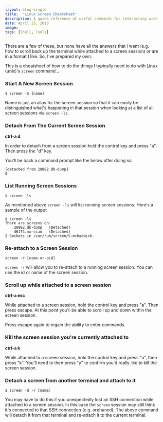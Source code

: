 ```yaml
---
layout: blog-single
title:  "Linux Screen Cheatsheet"
description: A quick reference of useful commands for interacting with the Linux screen utility,
date: April 25, 2018
image: 
tags: [Shell, Tools]
---
```


There are a few of these, but none have all the answers that I want (e.g. how to scroll back up the terminal while attached to a screen session) or are in a format I like. So, I've prepared my own.

This is a cheatsheet of how to do the things I typically need to do with Linux (unix)'s `screen` command...

<!-- excerpt_separator -->

### Start A New Screen Session

```
$ screen -S [name]
```

Name is just an alias for the screen session so that it can easily be distinguished what's happening in that session when looking at a list of all screen sessions via `screen -ls`.

### Detach From The Current Screen Session

**ctrl-a d**

In order to detach from a screen session hold the control key and press "a". Then press the "d" key.

You'll be back a command prompt like the below after doing so.

```
[detached from 28882.db-dump]
$
```

### List Running Screen Sessions

```
$ screen -ls
```

As mentioned above `screen -ls` will list running screen sessions. Here's a sample of the output

```
$ screen -ls
There are screens on:
	28882.db-dump	(Detached)
	46174.mw-scan	(Detached)
2 Sockets in /var/run/screen/S-mchadwick.
```

### Re-attach to a Screen Session

```
screen -r [name-or-pid]
```

`screen -r` will allow you to re-attach to a running screen session. You can use the id or name of the screen session.

### Scroll up while attached to a screen session

**ctrl-a esc**

While attached to a screen session, hold the control key and press "a". Then press escape. At this point you'll be able to scroll up and down within the screen session.

Press escape again to regain the ability to enter commands.

### Kill the screen session you're currently attached to

**ctrl-a k**

While attached to a screen session, hold the control key and press "a", then press "k". You'll need to then press "y" to confirm you'd really like to kill the screen session.

### Detach a screen from another terminal and attach to it

```
$ screen -d -r [name]
```

You may have to do this if you unexpectedly lost an SSH connection while attached to a screen session. In this case the `screen` session may still think it's connected to that SSH connection (e.g. orphaned). The above command will detach it from that terminal and re-attach it to the current terminal.